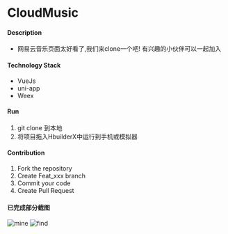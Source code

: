 # CloudMusic

#### Description

* 网易云音乐页面太好看了,我们来clone一个吧! 有兴趣的小伙伴可以一起加入


#### Technology Stack

* VueJs
* uni-app
* Weex

#### Run

1. git clone 到本地
2. 将项目拖入HbuilderX中运行到手机或模拟器


#### Contribution

1. Fork the repository
2. Create Feat_xxx branch
3. Commit your code
4. Create Pull Request

#### 已完成部分截图
![mine](https://user-images.githubusercontent.com/33248133/58035743-030e7e80-7b5c-11e9-9452-183b60c985e1.jpg)
![find](https://user-images.githubusercontent.com/33248133/56738294-e66e6900-679e-11e9-9d3b-21ec3912ccc3.png)